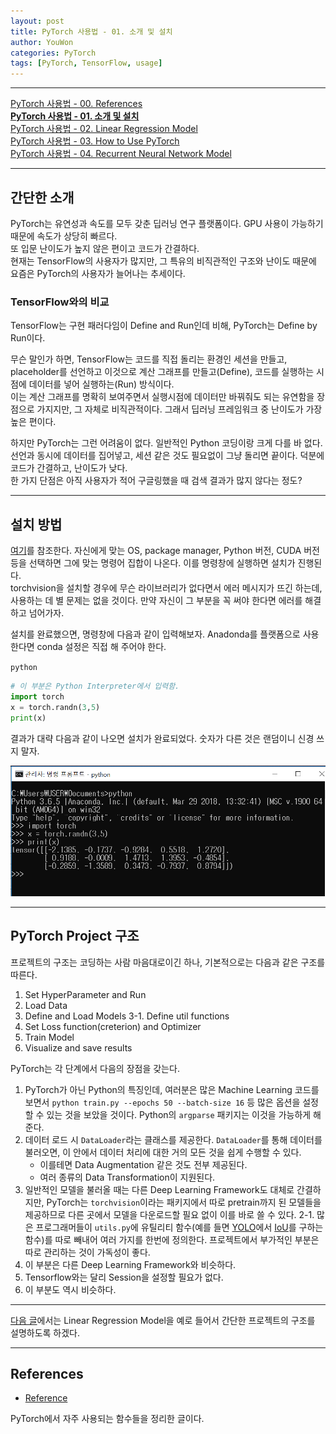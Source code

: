 ```yaml
---
layout: post
title: PyTorch 사용법 - 01. 소개 및 설치
author: YouWon
categories: PyTorch
tags: [PyTorch, TensorFlow, usage]
---
```


---

[PyTorch 사용법 - 00. References](https://greeksharifa.github.io/pytorch/2018/11/02/pytorch-usage-00-references/)  
**[PyTorch 사용법 - 01. 소개 및 설치](https://greeksharifa.github.io/pytorch/2018/11/02/pytorch-usage-01-introduction/)**  
[PyTorch 사용법 - 02. Linear Regression Model](https://greeksharifa.github.io/pytorch/2018/11/02/pytorch-usage-02-Linear-Regression-Model/)  
[PyTorch 사용법 - 03. How to Use PyTorch](https://greeksharifa.github.io/pytorch/2018/11/10/pytorch-usage-03-How-to-Use-PyTorch/)  
[PyTorch 사용법 - 04. Recurrent Neural Network Model](https://greeksharifa.github.io/pytorch/2019/06/12/pytorch-usage-04-RNN-Model/)  

---

## 간단한 소개

PyTorch는 유연성과 속도를 모두 갖춘 딥러닝 연구 플랫폼이다. GPU 사용이 가능하기 때문에 속도가 상당히 빠르다.  
또 입문 난이도가 높지 않은 편이고 코드가 간결하다.  
현재는 TensorFlow의 사용자가 많지만, 그 특유의 비직관적인 구조와 난이도 때문에 요즘은 PyTorch의 사용자가 늘어나는 추세이다.

### TensorFlow와의 비교

TensorFlow는 구현 패러다임이 Define and Run인데 비해, PyTorch는 Define by Run이다.

무슨 말인가 하면, TensorFlow는 코드를 직접 돌리는 환경인 세션을 만들고, placeholder를 선언하고 이것으로 계산 그래프를 만들고(Define), 코드를 실행하는 시점에 데이터를 넣어 실행하는(Run) 방식이다.  
이는 계산 그래프를 명확히 보여주면서 실행시점에 데이터만 바꿔줘도 되는 유연함을 장점으로 가지지만, 그 자체로 비직관적이다. 그래서 딥러닝 프레임워크 중 난이도가 가장 높은 편이다.

하지만 PyTorch는 그런 어려움이 없다. 일반적인 Python 코딩이랑 크게 다를 바 없다. 선언과 동시에 데이터를 집어넣고, 세션 같은 것도 필요없이 그냥 돌리면 끝이다. 덕분에 코드가 간결하고, 난이도가 낮다.  
한 가지 단점은 아직 사용자가 적어 구글링했을 때 검색 결과가 많지 않다는 정도?

---

## 설치 방법

<script data-ad-client="ca-pub-9951774327887666" async src="https://pagead2.googlesyndication.com/pagead/js/adsbygoogle.js"></script>

[여기](https://pytorch.org/)를 참조한다. 자신에게 맞는 OS, package manager, Python 버전, CUDA 버전 등을 선택하면 그에 맞는 명령어 집합이 나온다. 이를 명령창에 실행하면 설치가 진행된다.  
torchvision을 설치할 경우에 무슨 라이브러리가 없다면서 에러 메시지가 뜨긴 하는데, 사용하는 데 별 문제는 없을 것이다. 만약 자신이 그 부분을 꼭 써야 한다면 에러를 해결하고 넘어가자.

설치를 완료했으면, 명령창에 다음과 같이 입력해보자. Anadonda를 플랫폼으로 사용한다면 conda 설정은 직접 해 주어야 한다.

`python`

```python
# 이 부분은 Python Interpreter에서 입력함.
import torch  
x = torch.randn(3,5)  
print(x)
```

결과가 대략 다음과 같이 나오면 설치가 완료되었다. 숫자가 다른 것은 랜덤이니 신경 쓰지 말자.

![01_run_pytorch.PNG](/public/img/PyTorch/2018-11-02-pytorch-usage-01-Introduction/01_run_pytorch.PNG)


---

## PyTorch Project 구조

프로젝트의 구조는 코딩하는 사람 마음대로이긴 하나, 기본적으로는 다음과 같은 구조를 따른다.

1. Set HyperParameter and Run
2. Load Data
3. Define and Load Models
3-1. Define util functions
4. Set Loss function(creterion) and Optimizer
5. Train Model
6. Visualize and save results

PyTorch는 각 단계에서 다음의 장점을 갖는다.
1. PyTorch가 아닌 Python의 특징인데, 여러분은 많은 Machine Learning 코드를 보면서 `python train.py --epochs 50 --batch-size 16` 등 많은 옵션을 설정할 수 있는 것을 보았을 것이다. Python의 `argparse` 패키지는 이것을 가능하게 해 준다. 
2. 데이터 로드 시 `DataLoader`라는 클래스를 제공한다. `DataLoader`를 통해 데이터를 불러오면, 이 안에서 데이터 처리에 대한 거의 모든 것을 쉽게 수행할 수 있다. 
    - 이를테면 Data Augmentation 같은 것도 전부 제공된다.
    - 여러 종류의 Data Transformation이 지원된다.
3. 일반적인 모델을 불러올 때는 다른 Deep Learning Framework도 대체로 간결하지만, PyTorch는 `torchvision`이라는 패키지에서 따로 pretrain까지 된 모델들을 제공하므로 다른 곳에서 모델을 다운로드할 필요 없이 이를 바로 쓸 수 있다.
2-1. 많은 프로그래머들이 `utils.py`에 유틸리티 함수(예를 들면 [YOLO](https://greeksharifa.github.io/paper_review/2018/10/26/YOLOv2/)에서 [IoU](https://www.pyimagesearch.com/2016/11/07/intersection-over-union-iou-for-object-detection/)를 구하는 함수)를 따로 빼내어 여러 가지를 한번에 정의한다. 프로젝트에서 부가적인 부분은 따로 관리하는 것이 가독성이 좋다.
4. 이 부분은 다른 Deep Learning Framework와 비슷하다.
5. Tensorflow와는 달리 Session을 설정할 필요가 없다.
6. 이 부분도 역시 비슷하다.

---

[다음 글](https://greeksharifa.github.io/pytorch/2018/11/02/pytorch-usage-02-Linear-Regression-Model/)에서는 Linear Regression Model을 예로 들어서 간단한 프로젝트의 구조를 설명하도록 하겠다.

---

## References

- [Reference](https://greeksharifa.github.io/pytorch/2018/11/02/pytorch-usage-00-references/)

PyTorch에서 자주 사용되는 함수들을 정리한 글이다. 
